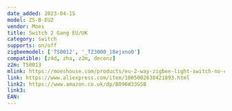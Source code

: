```yaml
---
date_added: 2023-04-15
model: ZS-B-EU2
vendor: Moes
title: Switch 2 Gang EU/UK
category: switch
supports: on/off
zigbeemodel: ['TS0012', '_TZ3000_18ejxno0']
compatible: [z4d, zha, z2m, deconz]
z2m: TS0013
mlink: https://moeshouse.com/products/eu-2-way-zigbee-light-switch-no-capacitor?variant=39357460578385
link: https://www.aliexpress.com/item/1005002638421893.html
link2: https://www.amazon.co.uk/dp/B096W33GSB
link3: 
EAN: 
---
```

